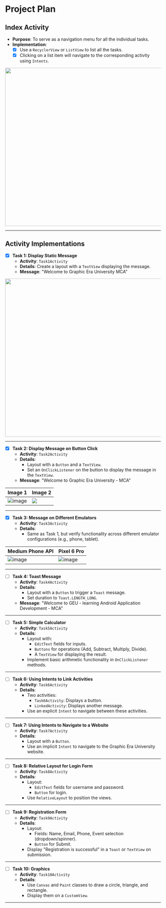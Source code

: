 # Project Plan

## Index Activity
- **Purpose**: To serve as a navigation menu for all the individual tasks.
- **Implementation**:
  - [x] Use a `RecyclerView` or `ListView` to list all the tasks.
  - [x] Clicking on a list item will navigate to the corresponding activity using `Intents`.

<p>
  <img src="https://github.com/user-attachments/assets/b4126a63-d211-49fb-991e-134de8a9cb8e" width="512">
</p>
  
---

## Activity Implementations

- [x] **Task 1: Display Static Message**
  - **Activity**: `Task1Activity`
  - **Details**: Create a layout with a `TextView` displaying the message.
  - **Message**: "Welcome to Graphic Era University MCA"

<p>
  <img src="https://github.com/user-attachments/assets/be70bde1-41c9-4193-9049-552b6e9a017d" width="512">
</p>


---

- [x] **Task 2: Display Message on Button Click**
  - **Activity**: `Task2Activity`
  - **Details**:
    - Layout with a `Button` and a `TextView`.
    - Set an `OnClickListener` on the button to display the message in the `TextView`.
  - **Message**: "Welcome to Graphic Era University - MCA"

| Image 1                                                                                         | Image 2                                                                                         |
|------------------------------------------------------------------------------------------------|------------------------------------------------------------------------------------------------|
| ![image](https://github.com/user-attachments/assets/c3b3e1be-7bc6-4a4d-995c-63faad5d557d) | <img src="https://github.com/user-attachments/assets/5fb12d1f-1e15-4150-96b3-a51b69db4c50" > |

---

- [x] **Task 3: Message on Different Emulators**
  - **Activity**: `Task3Activity`
  - **Details**:
    - Same as Task 1, but verify functionality across different emulator configurations (e.g., phone, tablet).
      
| Medium Phone API                                                                               | Pixel 6 Pro                                                                                         |
|------------------------------------------------------------------------------------------------|------------------------------------------------------------------------------------------------|
| ![image](https://github.com/user-attachments/assets/2a0756bc-f531-4f38-910a-ded16075b634)| ![image](https://github.com/user-attachments/assets/58b29e5c-d262-47b6-9716-e69b5ab43e70)|
      

---

- [ ] **Task 4: Toast Message**
  - **Activity**: `Task4Activity`
  - **Details**:
    - Layout with a `Button` to trigger a `Toast` message.
    - Set duration to `Toast.LENGTH_LONG`.
  - **Message**: "Welcome to GEU - learning Android Application Development - MCA"

---

- [ ] **Task 5: Simple Calculator**
  - **Activity**: `Task5Activity`
  - **Details**:
    - Layout with:
      - `EditText` fields for inputs.
      - `Buttons` for operations (Add, Subtract, Multiply, Divide).
      - A `TextView` for displaying the result.
    - Implement basic arithmetic functionality in `OnClickListener` methods.

---

- [ ] **Task 6: Using Intents to Link Activities**
  - **Activity**: `Task6Activity`
  - **Details**:
    - Two activities:
      - `Task6Activity`: Displays a button.
      - `LinkedActivity`: Displays another message.
    - Use an explicit `Intent` to navigate between these activities.

---

- [ ] **Task 7: Using Intents to Navigate to a Website**
  - **Activity**: `Task7Activity`
  - **Details**:
    - Layout with a `Button`.
    - Use an implicit `Intent` to navigate to the Graphic Era University website.

---

- [ ] **Task 8: Relative Layout for Login Form**
  - **Activity**: `Task8Activity`
  - **Details**:
    - Layout:
      - `EditText` fields for username and password.
      - `Button` for login.
    - Use `RelativeLayout` to position the views.

---

- [ ] **Task 9: Registration Form**
  - **Activity**: `Task9Activity`
  - **Details**:
    - Layout:
      - Fields: Name, Email, Phone, Event selection (dropdown/spinner).
      - `Button` for Submit.
    - Display "Registration is successful" in a `Toast` or `TextView` on submission.

---

- [ ] **Task 10: Graphics**
  - **Activity**: `Task10Activity`
  - **Details**:
    - Use `Canvas` and `Paint` classes to draw a circle, triangle, and rectangle.
    - Display them on a `CustomView`.

---
